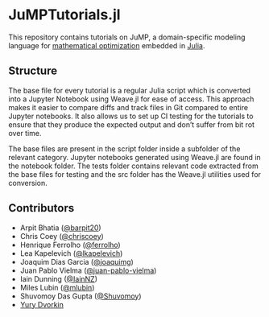 # JuMPTutorials.jl
This repository contains tutorials on JuMP, a domain-specific modeling language for [mathematical optimization](http://en.wikipedia.org/wiki/Mathematical_optimization) embedded in [Julia](http://julialang.org/).

## Structure

The base file for every tutorial is a regular Julia script 
which is converted into a Jupyter Notebook using Weave.jl for ease of access.
This approach makes it easier to compare diffs and track files in Git compared to entire Jupyter notebooks. 
It also allows us to set up CI testing for the tutorials to ensure that they produce the expected output 
and don’t suffer from bit rot over time.

The base files are present in the script folder inside a subfolder of the relevant category.
Jupyter notebooks generated using Weave.jl are found in the notebook folder. 
The tests folder contains relevant code extracted from the base files for testing and 
the src folder has the Weave.jl utilities used for conversion.

## Contributors

- Arpit Bhatia ([@barpit20](https://github.com/barpit20))
- Chris Coey ([@chriscoey](https://github.com/chriscoey))
- Henrique Ferrolho ([@ferrolho](https://github.com/ferrolho))
- Lea Kapelevich ([@lkapelevich](https://github.com/lkapelevich))
- Joaquim Dias Garcia ([@joaquimg](https://github.com/joaquimg))
- Juan Pablo Vielma ([@juan-pablo-vielma](https://github.com/juan-pablo-vielma))
- Iain Dunning ([@IainNZ](https://github.com/IainNZ))
- Miles Lubin ([@mlubin](https://github.com/mlubin))
- Shuvomoy Das Gupta ([@Shuvomoy](https://github.com/Shuvomoy))
- [Yury Dvorkin](https://wp.nyu.edu/dvorkin/about-yury/)
